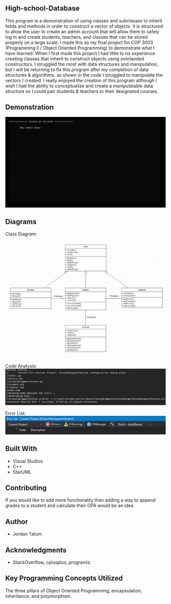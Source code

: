 ## High-school-Database

This program is a demonstration of using classes and subclasses to inherit feilds and methods in order to construct a vector of objects. It is structured to allow the user to create an admin account that will allow them to safely log in and create students, teachers, and classes that can be stored properly on a large scale. I made this as my final project for COP 3003 (Programming II / Object Oriented Programming) to demonstrate what I have learned. When I first made this project I had little to no experience creating classes that inherit to construct objects using overlaoded constructors. I struggled the most with data structures and manipulation, but I will be returning to fix this program after my completion of data structures & algorithms. as shown in the code I struggled to manipulate the vectors I created. I really enjoyed the creation of this program although I wish I had the ability to conceptualize and create a manipulatable data structure so I could pair students & teachers to their designated courses.  <br />

## Demonstration
![Sample GIF](docs/ShortDemo.gif) 

## Diagrams
Class Diagram: <br />
 ![Sample Image](docs/classdiagram.png) <br />
 
Code Analysis: <br />
 ![Sample Image](docs/CodeAnalysis.png) <br />
 
Error List: <br />
 ![Sample Image](docs/ErrorList.png) <br />
 
## Built With

* Visual Studios
* C++
* StarUML  

## Contributing

If you would like to add more functionality then adding a way to append grades to a student and calculate their GPA would be an idea <br />

## Author

* Jordan Tatum

## Acknowledgments

* StackOverflow, cplusplus, programiz. <br />

## Key Programming Concepts Utilized

The three pillars of Object Oriented Programming, encapsulation, inheritance, and polymorphism. <br />

